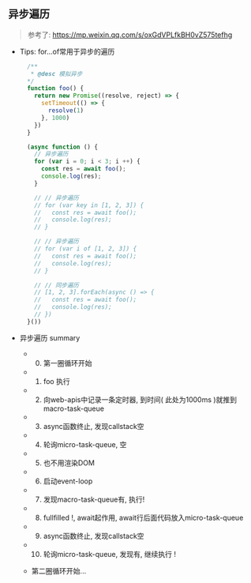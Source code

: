 ## 异步遍历

> 参考了: https://mp.weixin.qq.com/s/oxGdVPLfkBH0vZ575tefhg

- Tips: for...of常用于异步的遍历

  ```js
    /**
     * @desc 模拟异步
    */
    function foo() {
      return new Promise((resolve, reject) => {
        setTimeout(() => {
          resolve(1)
        }, 1000)
      })
    }

    (async function () {
      // 异步遍历
      for (var i = 0; i < 3; i ++) {
        const res = await foo();
        console.log(res);
      }

      // // 异步遍历
      // for (var key in [1, 2, 3]) {
      //   const res = await foo();
      //   console.log(res);
      // }

      // // 异步遍历
      // for (var i of [1, 2, 3]) {
      //   const res = await foo();
      //   console.log(res);
      // }

      // // 同步遍历
      // [1, 2, 3].forEach(async () => {
      //   const res = await foo();
      //   console.log(res);
      // })
    }())
  ```

- 异步遍历 summary

  - 0. 第一圈循环开始

  - 1. foo 执行

  - 2. 向web-apis中记录一条定时器, 到时间( 此处为1000ms )就推到macro-task-queue

  - 3. async函数终止, 发现callstack空

  - 4. 轮询micro-task-queue, 空

  - 5. 也不用渲染DOM

  - 6. 启动event-loop

  - 7. 发现macro-task-queue有, 执行!

  - 8. fullfilled !, await起作用, await行后面代码放入micro-task-queue

  - 9. async函数终止, 发现callstack空

  - 10. 轮询micro-task-queue, 发现有, 继续执行 !

  - 第二圈循环开始...